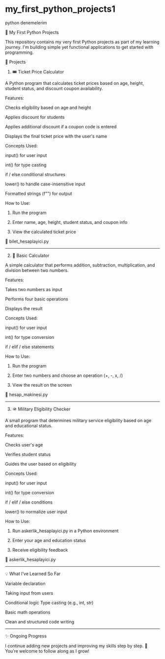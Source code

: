# my_first_python_projects1
python denemelerim

🐍 My First Python Projects

This repository contains my very first Python projects as part of my learning journey. I'm building simple yet functional applications to get started with programming.

📌 Projects

1. 🎟 Ticket Price Calculator

A Python program that calculates ticket prices based on age, height, student status, and discount coupon availability.

Features:

Checks eligibility based on age and height

Applies discount for students

Applies additional discount if a coupon code is entered

Displays the final ticket price with the user's name


Concepts Used:

input() for user input

int() for type casting

if / else conditional structures

lower() to handle case-insensitive input

Formatted strings (f"") for output


How to Use:

1. Run the program


2. Enter name, age, height, student status, and coupon info


3. View the calculated ticket price



📄 bilet_hesaplayici.py


---

2. 📱 Basic Calculator

A simple calculator that performs addition, subtraction, multiplication, and division between two numbers.

Features:

Takes two numbers as input

Performs four basic operations

Displays the result


Concepts Used:

input() for user input

int() for type conversion

if / elif / else statements


How to Use:

1. Run the program


2. Enter two numbers and choose an operation (+, -, x, /)


3. View the result on the screen



📄 hesap_makinesi.py


---

3. 🪖 Military Eligibility Checker

A small program that determines military service eligibility based on age and educational status.

Features:

Checks user's age

Verifies student status

Guides the user based on eligibility


Concepts Used:

input() for user input

int() for type conversion

if / elif / else conditions

lower() to normalize user input


How to Use:

1. Run askerlik_hesaplayici.py in a Python environment


2. Enter your age and education status


3. Receive eligibility feedback



📄 askerlik_hesaplayici.py


---

💡 What I’ve Learned So Far

Variable declaration

Taking input from users

Conditional logic
Type casting (e.g., int, str)

Basic math operations

Clean and structured code writing



---

✨ Ongoing Progress

I continue adding new projects and improving my skills step by step. 🚀
You’re welcome to follow along as I grow!


